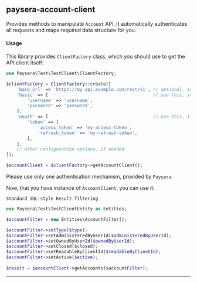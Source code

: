 
## paysera-account-client

Provides methods to manipulate `Account` API.
It automatically authenticates all requests and maps required data structure for you.

#### Usage

This library provides `ClientFactory` class, which you should use to get the API client itself:

```php
use Paysera\Test\TestClient\ClientFactory;

$clientFactory = ClientFactory::create([
    'base_url' => 'https://my-api.example.com/rest/v1', // optional, in case you need a custom one.
    'basic' => [                                        // use this, it API requires Basic authentication.
        'username' => 'username',
        'password' => 'password',
    ],
    'oauth' => [                                        // use this, it API requires OAuth v2 authentication.
        'token' => [
            'access_token' => 'my-access-token',
            'refresh_token' => 'my-refresh-token',
        ],
    ],
    // other configuration options, if needed
]);

$accountClient = $clientFactory->getAccountClient();
```

Please use only one authentication mechanism, provided by `Paysera`.

Now, that you have instance of `AccountClient`, you can use it:

    Standard SQL-style Result filtering


```php
use Paysera\Test\TestClientEntity as Entities;

$accountFilter = new Entities\AccountFilter();

$accountFilter->setType($type);
$accountFilter->setAdministeredByUserId($administeredByUserId);
$accountFilter->setOwnedByUserId($ownedByUserId);
$accountFilter->setClosed($closed);
$accountFilter->setReadableByClientId($readableByClientId);
$accountFilter->setActive($active);
    
$result = $accountClient->getAccounts($accountFilter);
```
---

